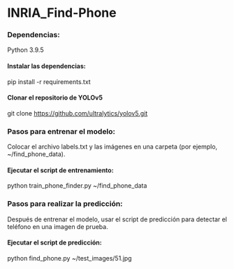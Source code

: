 # INRIA_Find-Phone

### Dependencias:
Python 3.9.5
#### Instalar las dependencias:
pip install -r requirements.txt
#### Clonar el repositorio de YOLOv5
git clone https://github.com/ultralytics/yolov5.git

### Pasos para entrenar el modelo:
Colocar el archivo labels.txt y las imágenes en una carpeta (por ejemplo, ~/find_phone_data).
#### Ejecutar el script de entrenamiento:
python train_phone_finder.py ~/find_phone_data

### Pasos para realizar la predicción:
Después de entrenar el modelo, usar el script de predicción para detectar el teléfono en una imagen de prueba.
#### Ejecutar el script de predicción:
python find_phone.py ~/test_images/51.jpg
